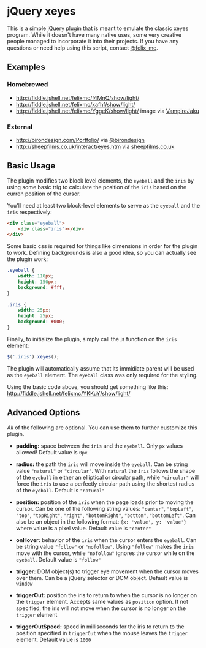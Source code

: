 # jQuery xeyes

This is a simple jQuery plugin that is meant to emulate the classic xeyes program. While it doesn't have many native uses, some very creative people managed to incorporate it into their projects. If you have any questions or need help using this script, contact <a href="http://twitter.com/#!/felix_mc" target="_blank">@felix_mc</a>.

## Examples
	
### Homebrewed
- http://fiddle.jshell.net/felixmc/f4MnQ/show/light/
- http://fiddle.jshell.net/felixmc/xafhf/show/light/
- http://fiddle.jshell.net/felixmc/YggeK/show/light/ image via [VampireJaku](http://vampirejaku.deviantart.com/)

### External
- http://birondesign.com/Portfolio/ via [@birondesign](http://twitter.com/#!/birondesign)
- http://sheepfilms.co.uk/interact/eyes.htm via [sheepfilms.co.uk](http://sheepfilms.co.uk/)

## Basic Usage

The plugin modifies two block level elements, the `eyeball` and the `iris` by using some basic trig to calculate the position of the `iris` based on the curren position of the cursor.

You'll need at least two block-level elements to serve as the `eyeball` and the `iris` respectively:

```html
<div class="eyeball">
    <div class="iris"></div>
</div>
```

Some basic css is required for things like dimensions in order for the plugin to work. Defining backgrounds is also a good idea, so you can actually see the plugin work:

```css
.eyeball {
    width: 110px;
    height: 150px;
    background: #fff;
}
 
.iris {
    width: 25px;
    height: 25px;
    background: #000;
}
```

Finally, to initialize the plugin, simply call the js function on the `iris` element:

```js
$('.iris').xeyes();
```

The plugin will automatically assume that its immidiate parent will be used as the `eyeball` element. The `eyeball` class was only required for the styling.

Using the basic code above, you should get something like this: http://fiddle.jshell.net/felixmc/YKKuY/show/light/

## Advanced Options

*All* of the following are optional. You can use them to further customize this plugin.

 - **padding:** space between the `iris` and the `eyeball`. Only `px` values allowed! Default value is `0px`

 - **radius:** the path the `iris` will move inside the `eyeball`. Can be string value `"natural"` or `"circular"`. With `natural` the `iris` follows the shape of the `eyeball` in either an elliptical or circular path, while `"circular"` will force the `iris` to use a perfectly circular path using the shortest radius of the `eyeball`. Default is `"natural"`

 - **position:** position of the `iris` when the page loads prior to moving the cursor. Can be one of the following string values: `"center"`, `"topLeft"`, `"top"`, `"topRight"`, `"right"`, `"bottomRight"`, `"bottom"`, `"bottomLeft"`. Can also be an object in the following format: `{x: 'value', y: 'value'}` where value is a pixel value. Default value is `"center"`

 - **onHover:** behavior of the `iris` when the cursor enters the `eyeball`. Can be string value `"follow"` or `"nofollow"`. Using `"follow"` makes the `iris` move with the cursor, while `"nofollow"` ignores the cursor while on the `eyeball`. Default value is `"follow"`

 - **trigger:** DOM object(s) to trigger eye movement when the cursor moves over them. Can be a jQuery selector or DOM object. Default value is `window`
 
 - **triggerOut:** position the iris to return to when the cursor is no longer on the `trigger` element. Accepts same values as `position` option. If not specified, the iris will not move when the cursor is no longer on the `trigger` element
 
 - **triggerOutSpeed:** speed in milliseconds for the iris to return to the position specified in `triggerOut` when the mouse leaves the `trigger` element. Default value is `1000` 
